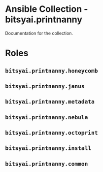 # Ansible Collection - bitsyai.printnanny

Documentation for the collection.

# Roles

## `bitsyai.printnanny.honeycomb`

## `bitsyai.printnanny.janus`

## `bitsyai.printnanny.metadata`

## `bitsyai.printnanny.nebula`

## `bitsyai.printnanny.octoprint`

## `bitsyai.printnanny.install`

## `bitsyai.printnanny.common`
